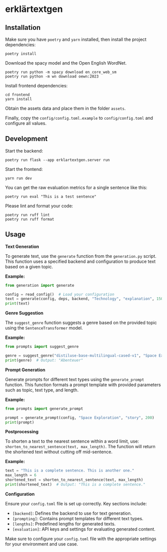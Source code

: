 # erklärtextgen

## Installation

Make sure you have `poetry` and `yarn` installed, then install the project dependencies:

```
poetry install
```

Download the spacy model and the Open English WordNet.

```
poetry run python -m spacy download en_core_web_sm
poetry run python -m wn download oewn:2023
```

Install frontend dependencies:
```
cd frontend
yarn install
```

Obtain the assets data and place them in the folder `assets`.

Finally, copy the `config/config.toml.example` to `config/config.toml` and configure all values.

## Development

Start the backend:

```
poetry run flask --app erklartextgen.server run
```

Start the frontend:

```
yarn run dev
```

You can get the raw evaluation metrics for a single sentence like this:
```
poetry run eval "This is a test sentence"
```

Please lint and format your code:
```
poetry run ruff lint
poetry run ruff format
```

## Usage
**Text Generation**

To generate text, use the `generate` function from the `generation.py` script. This function uses a specified backend and configuration to produce text based on a given topic.

**Example:**
```python
from generation import generate

config = read_config()  # Load your configuration
text = generate(config, deps, backend, "Technology", "explanation", 150)
print(text)
```
**Genre Suggestion**

The `suggest_genre` function suggests a genre based on the provided topic using the `SentenceTransformer` model.

**Example:**
```python
from prompts import suggest_genre

genre = suggest_genre("distiluse-base-multilingual-cased-v1", "Space Exploration")
print(genre)  # Output: "Abenteuer"
```

**Prompt Generation**

Generate prompts for different text types using the `generate_prompt` function. This function formats a prompt template with provided parameters such as topic, text type, and length.

**Example:**
```python
from prompts import generate_prompt

prompt = generate_prompt(config, "Space Exploration", "story", 200)
print(prompt)
```

**Postprocessing**

To shorten a text to the nearest sentence within a word limit, use: `shorten_to_nearest_sentence(text, max_length)`. The function will return the shortened text without cutting off mid-sentence.

**Example:**
```python
text = "This is a complete sentence. This is another one."
max_length = 6
shortened_text = shorten_to_nearest_sentence(text, max_length)
print(shortened_text)  # Output: "This is a complete sentence." 
```

**Configuration**

Ensure your `config.toml` file is set up correctly. Key sections include:

- `[backend]`: Defines the backend to use for text generation.
- `[prompting]`: Contains prompt templates for different text types.
- `[lengths]`: Predefined lengths for generated texts.
- `[evaluation]`: API keys and settings for evaluating generated content.

Make sure to configure your `config.toml` file with the appropriate settings for your environment and use case.


